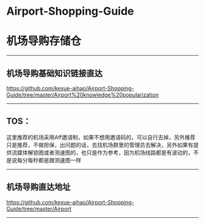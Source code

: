 # Airport-Shopping-Guide

# 机场导购存储仓

-------------------------------

## 机场导购基础知识链接直达

https://github.com/kexue-aihao/Airport-Shopping-Guide/tree/master/Airport%20knowledge%20popularization

-------------------------------

## TOS：

这里推荐的机场采用Aff邀请制，如果不想用邀请码的，可以自行去掉，另外推荐只是推荐，不做担保，出问题的话，去找机场群里的管理员去解决，另外如果有提供流媒体解锁图或者测速图的，也只是作为参考，因为机场线路都是有波动的，不是说每分每秒都是跟测速图一样

-------------------------------

## 机场导购直达地址

https://github.com/kexue-aihao/Airport-Shopping-Guide/tree/master/Airport

-------------------------------
